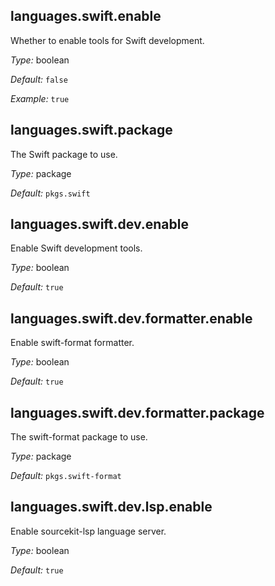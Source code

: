 [comment]: # (Do not edit this file as it is autogenerated. Go to docs/individual-docs if you want to make edits.)


[comment]: # (Please add your documentation on top of this line)

## languages\.swift\.enable



Whether to enable tools for Swift development\.



*Type:*
boolean



*Default:*
` false `



*Example:*
` true `



## languages\.swift\.package



The Swift package to use\.



*Type:*
package



*Default:*
` pkgs.swift `



## languages\.swift\.dev\.enable

Enable Swift development tools\.



*Type:*
boolean



*Default:*
` true `



## languages\.swift\.dev\.formatter\.enable



Enable swift-format formatter\.



*Type:*
boolean



*Default:*
` true `



## languages\.swift\.dev\.formatter\.package



The swift-format package to use\.



*Type:*
package



*Default:*
` pkgs.swift-format `



## languages\.swift\.dev\.lsp\.enable



Enable sourcekit-lsp language server\.



*Type:*
boolean



*Default:*
` true `
